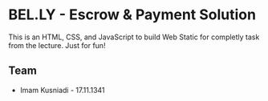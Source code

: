 # BEL.LY - Escrow & Payment Solution

This is an HTML, CSS, and JavaScript to build Web Static for completly task from the lecture. Just for fun!

## Team
- Imam Kusniadi - 17.11.1341